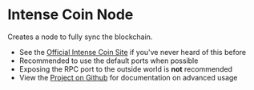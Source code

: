 # Intense Coin Node

Creates a node to fully sync the blockchain.

- See the [Official Intense Coin Site](https://intensecoin.com/) if you've never heard of this before
- Recommended to use the default ports when possible
- Exposing the RPC port to the outside world is **not** recommended
- View the [Project on Github](https://github.com/jc21/docker-intensecoid) for documentation on advanced usage
